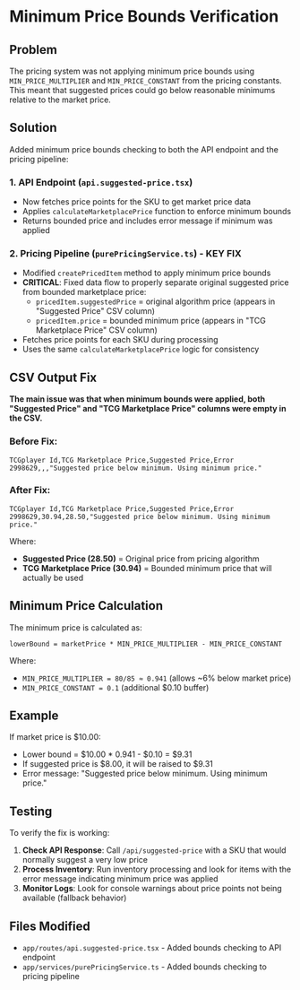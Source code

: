 # Minimum Price Bounds Verification

## Problem

The pricing system was not applying minimum price bounds using `MIN_PRICE_MULTIPLIER` and `MIN_PRICE_CONSTANT` from the pricing constants. This meant that suggested prices could go below reasonable minimums relative to the market price.

## Solution

Added minimum price bounds checking to both the API endpoint and the pricing pipeline:

### 1. API Endpoint (`api.suggested-price.tsx`)

- Now fetches price points for the SKU to get market price data
- Applies `calculateMarketplacePrice` function to enforce minimum bounds
- Returns bounded price and includes error message if minimum was applied

### 2. Pricing Pipeline (`purePricingService.ts`) - **KEY FIX**

- Modified `createPricedItem` method to apply minimum price bounds
- **CRITICAL**: Fixed data flow to properly separate original suggested price from bounded marketplace price:
  - `pricedItem.suggestedPrice` = original algorithm price (appears in "Suggested Price" CSV column)
  - `pricedItem.price` = bounded minimum price (appears in "TCG Marketplace Price" CSV column)
- Fetches price points for each SKU during processing
- Uses the same `calculateMarketplacePrice` logic for consistency

## CSV Output Fix

**The main issue was that when minimum bounds were applied, both "Suggested Price" and "TCG Marketplace Price" columns were empty in the CSV.**

### Before Fix:

```csv
TCGplayer Id,TCG Marketplace Price,Suggested Price,Error
2998629,,,"Suggested price below minimum. Using minimum price."
```

### After Fix:

```csv
TCGplayer Id,TCG Marketplace Price,Suggested Price,Error
2998629,30.94,28.50,"Suggested price below minimum. Using minimum price."
```

Where:

- **Suggested Price (28.50)** = Original price from pricing algorithm
- **TCG Marketplace Price (30.94)** = Bounded minimum price that will actually be used

## Minimum Price Calculation

The minimum price is calculated as:

```
lowerBound = marketPrice * MIN_PRICE_MULTIPLIER - MIN_PRICE_CONSTANT
```

Where:

- `MIN_PRICE_MULTIPLIER = 80/85 ≈ 0.941` (allows ~6% below market price)
- `MIN_PRICE_CONSTANT = 0.1` (additional $0.10 buffer)

## Example

If market price is $10.00:

- Lower bound = $10.00 \* 0.941 - $0.10 = $9.31
- If suggested price is $8.00, it will be raised to $9.31
- Error message: "Suggested price below minimum. Using minimum price."

## Testing

To verify the fix is working:

1. **Check API Response**: Call `/api/suggested-price` with a SKU that would normally suggest a very low price
2. **Process Inventory**: Run inventory processing and look for items with the error message indicating minimum price was applied
3. **Monitor Logs**: Look for console warnings about price points not being available (fallback behavior)

## Files Modified

- `app/routes/api.suggested-price.tsx` - Added bounds checking to API endpoint
- `app/services/purePricingService.ts` - Added bounds checking to pricing pipeline
